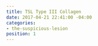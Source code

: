 ```yaml
---
title: TSL Type III Collagen
date: 2017-04-21 22:41:00 -04:00
categories:
- the-suspicious-lesion
position: 1
---
```


